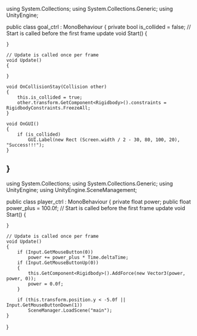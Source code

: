 using System.Collections;
using System.Collections.Generic;
using UnityEngine;

public class goal_ctrl : MonoBehaviour
{
    private bool is_collided = false;
    // Start is called before the first frame update
    void Start()
    {
        
    }

    // Update is called once per frame
    void Update()
    {
        
    }

    void OnCollisionStay(Collision other)
    {
        this.is_collided = true;
        other.transform.GetComponent<Rigidbody>().constraints = RigidbodyConstraints.FreezeAll;
    }

    void OnGUI()
    {
        if (is_collided)
            GUI.Label(new Rect (Screen.width / 2 - 30, 80, 100, 20), "Success!!!");
    }
}
--------------------------------------------------------------
using System.Collections;
using System.Collections.Generic;
using UnityEngine;
using UnityEngine.SceneManagement;

public class player_ctrl : MonoBehaviour
{
    private float power;
    public float power_plus = 100.0f;
    // Start is called before the first frame update
    void Start()
    {
        
    
    }

    // Update is called once per frame
    void Update()
    {
        if (Input.GetMouseButton(0))
            power += power_plus * Time.deltaTime;
        if (Input.GetMouseButtonUp(0))
        {
            this.GetComponent<Rigidbody>().AddForce(new Vector3(power, power, 0));
            power = 0.0f;
        }

        if (this.transform.position.y < -5.0f || Input.GetMouseButtonDown(1))
            SceneManager.LoadScene("main");
    }
}
